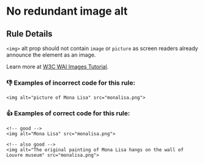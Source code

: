 # No redundant image alt

## Rule Details

`<img>` alt prop should not contain `image` or `picture` as screen readers already announce the element as an image.

Learn more at [W3C WAI Images Tutorial](https://www.w3.org/WAI/tutorials/images/).

### 👎 Examples of **incorrect** code for this rule:

```erb
<img alt="picture of Mona Lisa" src="monalisa.png">
```

### 👍 Examples of **correct** code for this rule:

```erb
<!-- good -->
<img alt="Mona Lisa" src="monalisa.png">
```


```erb
<!-- also good -->
<img alt="The original painting of Mona Lisa hangs on the wall of Louvre museum" src="monalisa.png">
```

